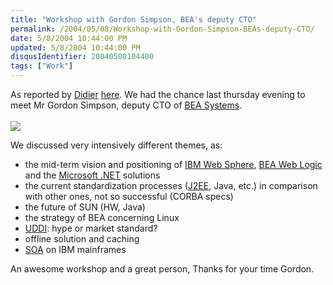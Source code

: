 ```yaml
---
title: "Workshop with Gordon Simpson, BEA's deputy CTO"
permalink: /2004/05/08/Workshop-with-Gordon-Simpson-BEAs-deputy-CTO/
date: 5/8/2004 10:44:00 PM
updated: 5/8/2004 10:44:00 PM
disqusIdentifier: 20040508104400
tags: ["Work"]
---
```

As reported by [Didier](http://www.didierbeck.com/) [here](http://didier.beck.free.fr/2004_05_01_blogs.php#108388364599363660). We had the chance last thursday evening to meet Mr Gordon Simpson, deputy CTO of [BEA Systems](http://www.bea.com/).<br><br>![](http://didier.beck.free.fr/pics/diverse/simpson.jpg)

We discussed very intensively different themes, as:<br>
* the mid-term vision and positioning of [IBM Web Sphere](http://weblogs.asp.net/lkempe/admin/www.ibm.com/software/info1/websphere/index.jsp), [BEA Web Logic](http://www.bea.com/framework.jsp?CNT=index.htm&FP=/content/products/platform/) and the [Microsoft .NET](http://msdn.microsoft.com/netframework/) solutions 
* the current standardization processes ([J2EE](http://java.sun.com/j2ee/), Java, etc.) in comparison with other ones, not so successful (CORBA specs) 
* the future of SUN (HW, Java) 
* the strategy of BEA concerning Linux 
* [UDDI](http://www.uddi.org/): hype or market standard? 
* offline solution and caching 
* [SOA](http://www.service-architecture.com/web-services/articles/service-oriented_architecture_soa_definition.html) on IBM mainframes 

<!-- more -->

An awesome workshop and a great person, Thanks for your time Gordon.
